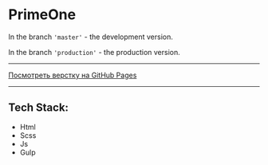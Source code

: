 # PrimeOne

 In the branch `'master'` - the development version. 
 
 In the branch `'production'` - the production version.

***
[Посмотреть верстку на GitHub Pages](https://pfafenrot-nika.github.io/PrimeOne/)

***

## Tech Stack:
* Html
* Scss
* Js
* Gulp
